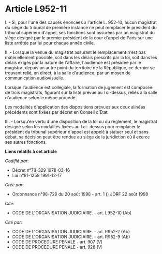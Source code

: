 # Article L952-11

I. - Si, pour l'une des causes énoncées à l'article L. 952-10, aucun magistrat du siège du tribunal de première instance ne
peut remplacer le président du tribunal supérieur d'appel, ses fonctions sont assurées par un magistrat du siège désigné par
le premier président de la cour d'appel de Paris sur une liste arrêtée par lui pour chaque année civile.

II. - Lorsque la venue du magistrat assurant le remplacement n'est pas matériellement possible, soit dans les délais
prescrits par la loi, soit dans les délais exigés par la nature de l'affaire, l'audience est présidée par le magistrat depuis
un autre point du territoire de la République, ce dernier se trouvant relié, en direct, à la salle d'audience, par un moyen
de communication audiovisuelle.

Lorsque l'audience est collégiale, la formation de jugement est composée de trois magistrats, figurant sur la liste prévue au
I ci-dessus, reliés à la salle d'audience selon le même procédé.

Les modalités d'application des dispositions prévues aux deux alinéas précédents sont fixées par décret en Conseil d'Etat.

III. - Lorsqu'en vertu d'une disposition de la loi ou du règlement, le magistrat désigné selon les modalités fixées au I ci-
dessus pour remplacer le président du tribunal supérieur d'appel est appelé à statuer seul et sans débat, sa décision peut
être rendue au siège de la juridiction où il exerce ses autres fonctions.

**Liens relatifs à cet article**

_Codifié par_:

  - Décret n°78-329 1978-03-16
  - Loi n°91-1258 1991-12-17

_Créé par_:

  - Ordonnance n°98-729 du 20 août 1998 - art. 1 () JORF 22 août 1998

_Cite_:

  - CODE DE L'ORGANISATION JUDICIAIRE. - art. L952-10 (Ab)

_Cité par_:

  - CODE DE L'ORGANISATION JUDICIAIRE. - art. R952-2 (Ab)
  - CODE DE L'ORGANISATION JUDICIAIRE. - art. R952-9 (Ab)
  - CODE DE PROCEDURE PENALE - art. 907 (V)
  - CODE DE PROCEDURE PENALE - art. 928 (V)
